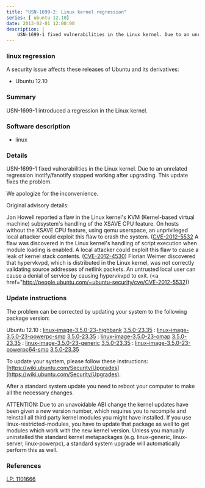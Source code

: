 ```yaml
---
title: "USN-1699-2: Linux kernel regression"
series: [ ubuntu-12.10]
date: 2013-02-01 12:00:00
description: |
    USN-1699-1 fixed vulnerabilities in the Linux kernel. Due to an unrelated regression inotify/fanotify stopped working after upgrading. This update fixes the problem.
--- 
```

 
 


### linux regression

A security issue affects these releases of Ubuntu and its derivatives:

* Ubuntu 12.10

### Summary

USN-1699-1 introduced a regression in the Linux kernel. 

### Software description

* linux 

### Details

USN-1699-1 fixed vulnerabilities in the Linux kernel. Due to an unrelated regression inotify/fanotify stopped working after upgrading. This update fixes the problem.

We apologize for the inconvenience.

Original advisory details:

 Jon Howell reported a flaw in the Linux kernel&#39;s KVM (Kernel-based virtual machine) subsystem&#39;s handling of the XSAVE CPU feature. On hosts without the XSAVE CPU feature, using qemu userspace, an unprivileged local attacker could exploit this flaw to crash the system. ([CVE-2012-5532](http://people.ubuntu.com/~ubuntu-security/cve/CVE-2012-4461">CVE-2012-4461</a>) A flaw was discovered in the Linux kernel&#39;s handling of script execution when module loading is enabled. A local attacker could exploit this flaw to cause a leak of kernel stack contents. (<a href="http://people.ubuntu.com/~ubuntu-security/cve/CVE-2012-4530">CVE-2012-4530</a>) Florian Weimer discovered that hypervkvpd, which is distributed in the Linux kernel, was not correctly validating source addresses of netlink packets. An untrusted local user can cause a denial of service by causing hypervkvpd to exit. (<a href="http://people.ubuntu.com/~ubuntu-security/cve/CVE-2012-5532)) 

### Update instructions

The problem can be corrected by updating your system to the following package version:

Ubuntu 12.10
 : [linux-image-3.5.0-23-highbank](https://launchpad.net/ubuntu/+source/linux) <span> [3.5.0-23.35](https://launchpad.net/ubuntu/+source/linux/3.5.0-23.35) </span> 
 : [linux-image-3.5.0-23-powerpc-smp](https://launchpad.net/ubuntu/+source/linux) <span> [3.5.0-23.35](https://launchpad.net/ubuntu/+source/linux/3.5.0-23.35) </span> 
 : [linux-image-3.5.0-23-omap](https://launchpad.net/ubuntu/+source/linux) <span> [3.5.0-23.35](https://launchpad.net/ubuntu/+source/linux/3.5.0-23.35) </span> 
 : [linux-image-3.5.0-23-generic](https://launchpad.net/ubuntu/+source/linux) <span> [3.5.0-23.35](https://launchpad.net/ubuntu/+source/linux/3.5.0-23.35) </span> 
 : [linux-image-3.5.0-23-powerpc64-smp](https://launchpad.net/ubuntu/+source/linux) <span> [3.5.0-23.35](https://launchpad.net/ubuntu/+source/linux/3.5.0-23.35) </span> 

To update your system, please follow these instructions: [https://wiki.ubuntu.com/Security/Upgrades](https://wiki.ubuntu.com/Security/Upgrades).

After a standard system update you need to reboot your computer to make all the necessary changes.

ATTENTION: Due to an unavoidable ABI change the kernel updates have been given a new version number, which requires you to recompile and reinstall all third party kernel modules you might have installed. If you use linux-restricted-modules, you have to update that package as well to get modules which work with the new kernel version. Unless you manually uninstalled the standard kernel metapackages (e.g. linux-generic, linux-server, linux-powerpc), a standard system upgrade will automatically perform this as well. 

### References

 
 [LP: 1101666](https://launchpad.net/bugs/1101666)
 

